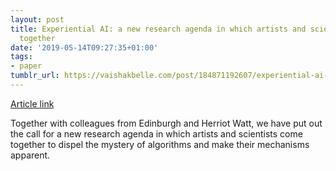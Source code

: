```yaml
---
layout: post
title: Experiential AI: a new research agenda in which artists and scientists come
  together
date: '2019-05-14T09:27:35+01:00'
tags:
- paper
tumblr_url: https://vaishakbelle.com/post/184871192607/experiential-ai-a-new-research-agenda-in-which
---
```

[Article  link](https://sigai.acm.org/static/aimatters/5-1/AIMatters-5-1-10-Hemment.pdf)  

Together with colleagues from Edinburgh and Herriot Watt, we have put out the call for a new research agenda in which artists and scientists come together to dispel the mystery of algorithms and make their mechanisms apparent.

